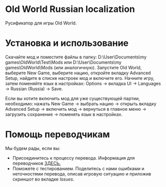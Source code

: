 # Old World Russian localization
Русификатор для игры Old World.

# Установка и использование
Скачайте мод и поместите файлы в папку: D:\User\Documents\my games\OldWorld\Test\Mods или D:\User\Documents\my games\OldWorld\Mods (или аналогичную). Запустите Old World, выберите New Game, выберите нацию, откройте вкладку Advanced Setup, найдите в списке настроек мод и включите его. Начните игру, затем поменяйте язык в настройках: Options -> вкладка UI -> Languages -> Russian (Russia) -> Save.

Если вы хотите включить мод для уже существующей партии, необходимо: нажать New Game -> выбрать нацию -> открыть вкладку Advanced Setup -> включить мод -> вернуться в главное меню -> загрузить сохранение -> поменять язык в настройках.

# Помощь переводчикам
Мы будем рады, если вы:
* Присоединитесь к процессу перевода. Информация для переводчиков [ЗДЕСЬ.](https://github.com/BadaTheBada/OW_RussianPatch/wiki/Translating)
* Поможете с тестированием. Поделитесь с нами ошибками и неточностями перевода, описав игровую ситуацию и приложив скриншот во вкладке _Issues_.
